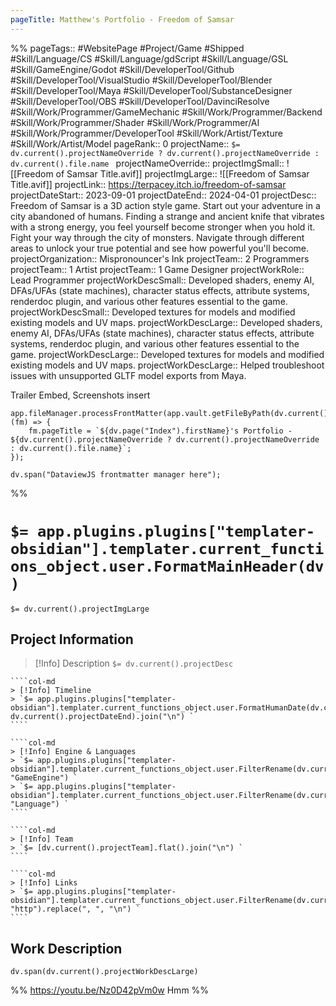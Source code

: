 ```yaml
---
pageTitle: Matthew's Portfolio - Freedom of Samsar
---
```

%%
pageTags:: #WebsitePage #Project/Game #Shipped #Skill/Language/CS #Skill/Language/gdScript #Skill/Language/GSL #Skill/GameEngine/Godot #Skill/DeveloperTool/Github #Skill/DeveloperTool/VisualStudio #Skill/DeveloperTool/Blender #Skill/DeveloperTool/Maya #Skill/DeveloperTool/SubstanceDesigner #Skill/DeveloperTool/OBS #Skill/DeveloperTool/DavinciResolve #Skill/Work/Programmer/GameMechanic #Skill/Work/Programmer/Backend #Skill/Work/Programmer/Shader #Skill/Work/Programmer/AI #Skill/Work/Programmer/DeveloperTool #Skill/Work/Artist/Texture #Skill/Work/Artist/Model 
pageRank:: 0
projectName:: `$= dv.current().projectNameOverride ? dv.current().projectNameOverride : dv.current().file.name `
projectNameOverride:: 
projectImgSmall:: ![[Freedom of Samsar Title.avif]]
projectImgLarge:: ![[Freedom of Samsar Title.avif]]
projectLink:: https://terpacey.itch.io/freedom-of-samsar
projectDateStart:: 2023-09-01
projectDateEnd:: 2024-04-01
projectDesc:: Freedom of Samsar is a 3D action style game. Start out your adventure in a city abandoned of humans. Finding a strange and ancient knife that vibrates with a strong energy, you feel yourself become stronger when you hold it. Fight your way through the city of monsters. Navigate through different areas to unlock your true potential and see how powerful you'll become.
projectOrganization:: Mispronouncer's Ink
projectTeam:: 2 Programmers
projectTeam:: 1 Artist
projectTeam:: 1 Game Designer
projectWorkRole:: Lead Programmer
projectWorkDescSmall:: Developed shaders, enemy AI, DFAs/UFAs (state machines), character status effects, attribute systems, renderdoc plugin, and various other features essential to the game.
projectWorkDescSmall:: Developed textures for models and modified existing models and UV maps.
projectWorkDescLarge:: Developed shaders, enemy AI, DFAs/UFAs (state machines), character status effects, attribute systems, renderdoc plugin, and various other features essential to the game.
projectWorkDescLarge:: Developed textures for models and modified existing models and UV maps.
projectWorkDescLarge:: Helped troubleshoot issues with unsupported GLTF model exports from Maya.

Trailer Embed, Screenshots insert

```dataviewjs
app.fileManager.processFrontMatter(app.vault.getFileByPath(dv.current().file.path), (fm) => {
	fm.pageTitle = `${dv.page("Index").firstName}'s Portfolio - ${dv.current().projectNameOverride ? dv.current().projectNameOverride : dv.current().file.name}`;
});

dv.span("DataviewJS frontmatter manager here");
```
%%
# `$= app.plugins.plugins["templater-obsidian"].templater.current_functions_object.user.FormatMainHeader(dv) `
`$= dv.current().projectImgLarge `
## Project Information

> [!Info] Description
> `$= dv.current().projectDesc `

`````col
````col-md
> [!Info] Timeline
> `$= app.plugins.plugins["templater-obsidian"].templater.current_functions_object.user.FormatHumanDate(dv.current().projectDateStart, dv.current().projectDateEnd).join("\n") `
````

````col-md
> [!Info] Engine & Languages
> `$= app.plugins.plugins["templater-obsidian"].templater.current_functions_object.user.FilterRename(dv.current().file.etags, "GameEngine") `
> `$= app.plugins.plugins["templater-obsidian"].templater.current_functions_object.user.FilterRename(dv.current().file.etags, "Language") `
````

````col-md
> [!Info] Team
> `$= [dv.current().projectTeam].flat().join("\n") `
````

````col-md
> [!Info] Links
> `$= app.plugins.plugins["templater-obsidian"].templater.current_functions_object.user.FilterRename(dv.current().projectLink, "http").replace(", ", "\n") `
````
`````

## Work Description
```dataviewjs
dv.span(dv.current().projectWorkDescLarge)
```


%%
https://youtu.be/Nz0D42pVm0w
Hmm
%%